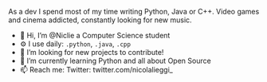 As a dev I spend most of my time writing Python, Java or C++. Video games and cinema addicted, constantly looking for new music.

- 👋 Hi, I’m @Niclie a Computer Science student
- ⚙️ I use daily: `.python`, `.java`, `.cpp`
- 👀 I’m looking for new projects to contribute!
- 🌱 I’m currently learning Python and all about Open Source
- 📫 Reach me: Twitter: twitter.com/nicolalieggi_
